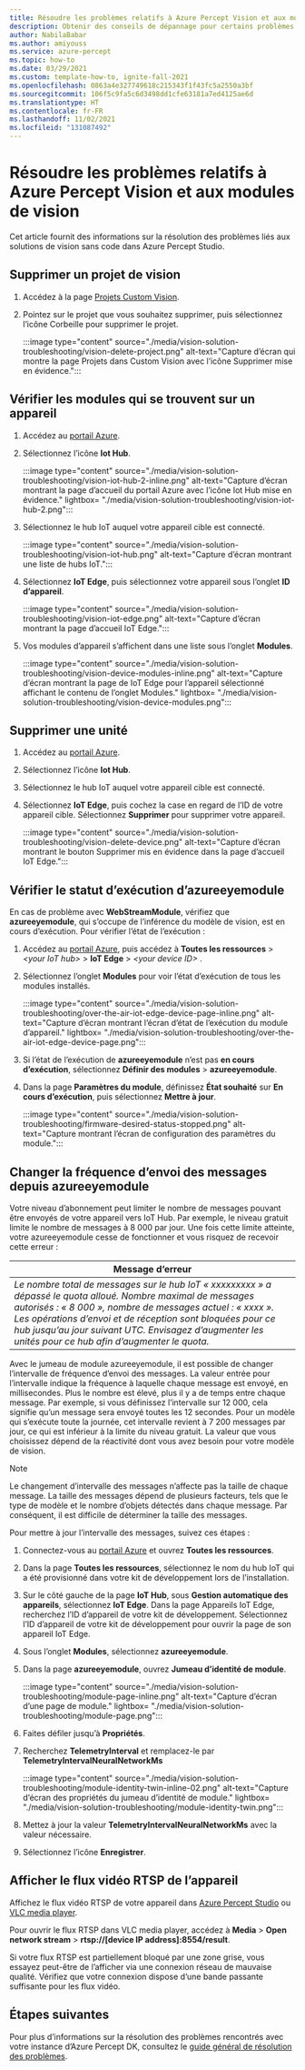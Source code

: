 ```yaml
---
title: Résoudre les problèmes relatifs à Azure Percept Vision et aux modules de vision
description: Obtenir des conseils de dépannage pour certains problèmes courants rencontrés lors du prototypage IA de la vision.
author: NabilaBabar
ms.author: amiyouss
ms.service: azure-percept
ms.topic: how-to
ms.date: 03/29/2021
ms.custom: template-how-to, ignite-fall-2021
ms.openlocfilehash: 0863a4e327749618c215343f1f43fc5a2550a3bf
ms.sourcegitcommit: 106f5c9fa5c6d3498dd1cfe63181a7ed4125ae6d
ms.translationtype: HT
ms.contentlocale: fr-FR
ms.lasthandoff: 11/02/2021
ms.locfileid: "131087492"
---
```

# <a name="troubleshoot-azure-percept-vision-and-vision-modules"></a>Résoudre les problèmes relatifs à Azure Percept Vision et aux modules de vision

Cet article fournit des informations sur la résolution des problèmes liés aux solutions de vision sans code dans Azure Percept Studio.

## <a name="delete-a-vision-project"></a>Supprimer un projet de vision

1. Accédez à la page [Projets Custom Vision](https://www.customvision.ai/projects).

1. Pointez sur le projet que vous souhaitez supprimer, puis sélectionnez l’icône Corbeille pour supprimer le projet.

    :::image type="content" source="./media/vision-solution-troubleshooting/vision-delete-project.png" alt-text="Capture d’écran qui montre la page Projets dans Custom Vision avec l’icône Supprimer mise en évidence.":::

## <a name="check-which-modules-are-on-a-device"></a>Vérifier les modules qui se trouvent sur un appareil

1. Accédez au [portail Azure](https://portal.azure.com/?feature.canmodifystamps=true&Microsoft_Azure_Iothub=aduprod&microsoft_azure_marketplace_ItemHideKey=Microsoft_Azure_ADUHidden#home).

1. Sélectionnez l’icône **Iot Hub**.

    :::image type="content" source="./media/vision-solution-troubleshooting/vision-iot-hub-2-inline.png" alt-text="Capture d’écran montrant la page d’accueil du portail Azure avec l’icône Iot Hub mise en évidence." lightbox= "./media/vision-solution-troubleshooting/vision-iot-hub-2.png":::

1. Sélectionnez le hub IoT auquel votre appareil cible est connecté.

    :::image type="content" source="./media/vision-solution-troubleshooting/vision-iot-hub.png" alt-text="Capture d’écran montrant une liste de hubs IoT.":::

1. Sélectionnez **IoT Edge**, puis sélectionnez votre appareil sous l’onglet **ID d’appareil**.

    :::image type="content" source="./media/vision-solution-troubleshooting/vision-iot-edge.png" alt-text="Capture d’écran montrant la page d’accueil IoT Edge.":::

1. Vos modules d’appareil s’affichent dans une liste sous l’onglet **Modules**.

    :::image type="content" source="./media/vision-solution-troubleshooting/vision-device-modules-inline.png" alt-text="Capture d’écran montrant la page de IoT Edge pour l’appareil sélectionné affichant le contenu de l’onglet Modules." lightbox= "./media/vision-solution-troubleshooting/vision-device-modules.png":::

## <a name="delete-a-device"></a>Supprimer une unité

1. Accédez au [portail Azure](https://portal.azure.com/?feature.canmodifystamps=true&Microsoft_Azure_Iothub=aduprod&microsoft_azure_marketplace_ItemHideKey=Microsoft_Azure_ADUHidden#home).

1. Sélectionnez l’icône **Iot Hub**.

1. Sélectionnez le hub IoT auquel votre appareil cible est connecté.

1. Sélectionnez **IoT Edge**, puis cochez la case en regard de l’ID de votre appareil cible. Sélectionnez **Supprimer** pour supprimer votre appareil.

    :::image type="content" source="./media/vision-solution-troubleshooting/vision-delete-device.png" alt-text="Capture d’écran montrant le bouton Supprimer mis en évidence dans la page d’accueil IoT Edge.":::

## <a name="check-the-runtime-status-of-azureeyemodule"></a>Vérifier le statut d’exécution d’azureeyemodule

En cas de problème avec **WebStreamModule**, vérifiez que **azureeyemodule**, qui s’occupe de l’inférence du modèle de vision, est en cours d’exécution. Pour vérifier l’état de l’exécution :

1. Accédez au [portail Azure](https://portal.azure.com/?feature.canmodifystamps=true&Microsoft_Azure_Iothub=aduprod&microsoft_azure_marketplace_ItemHideKey=Microsoft_Azure_ADUHidden#home), puis accédez à **Toutes les ressources** >  *\<your IoT hub>*  > **IoT Edge** >  *\<your device ID>* . 
1. Sélectionnez l’onglet **Modules** pour voir l’état d’exécution de tous les modules installés.

   :::image type="content" source="./media/vision-solution-troubleshooting/over-the-air-iot-edge-device-page-inline.png" alt-text="Capture d’écran montrant l’écran d’état de l’exécution du module d’appareil." lightbox= "./media/vision-solution-troubleshooting/over-the-air-iot-edge-device-page.png":::

1. Si l’état de l’exécution de **azureeyemodule** n’est pas **en cours d’exécution**, sélectionnez **Définir des modules** > **azureeyemodule**. 
1. Dans la page **Paramètres du module**, définissez **État souhaité** sur **En cours d’exécution**, puis sélectionnez **Mettre à jour**.

    :::image type="content" source="./media/vision-solution-troubleshooting/firmware-desired-status-stopped.png" alt-text="Capture montrant l’écran de configuration des paramètres du module.":::

## <a name="change-how-often-messages-are-sent-from-the-azureeyemodule"></a>Changer la fréquence d’envoi des messages depuis azureeyemodule

Votre niveau d’abonnement peut limiter le nombre de messages pouvant être envoyés de votre appareil vers IoT Hub. Par exemple, le niveau gratuit limite le nombre de messages à 8 000 par jour. Une fois cette limite atteinte, votre azureeyemodule cesse de fonctionner et vous risquez de recevoir cette erreur :

|Message d’erreur|
|------|
|*Le nombre total de messages sur le hub IoT « xxxxxxxxx » a dépassé le quota alloué. Nombre maximal de messages autorisés : « 8 000 », nombre de messages actuel : « xxxx ». Les opérations d’envoi et de réception sont bloquées pour ce hub jusqu’au jour suivant UTC. Envisagez d’augmenter les unités pour ce hub afin d’augmenter le quota.*|

Avec le jumeau de module azureeyemodule, il est possible de changer l’intervalle de fréquence d’envoi des messages. La valeur entrée pour l’intervalle indique la fréquence à laquelle chaque message est envoyé, en millisecondes. Plus le nombre est élevé, plus il y a de temps entre chaque message. Par exemple, si vous définissez l’intervalle sur 12 000, cela signifie qu’un message sera envoyé toutes les 12 secondes. Pour un modèle qui s’exécute toute la journée, cet intervalle revient à 7 200 messages par jour, ce qui est inférieur à la limite du niveau gratuit. La valeur que vous choisissez dépend de la réactivité dont vous avez besoin pour votre modèle de vision.

> [!NOTE]
> Le changement d’intervalle des messages n’affecte pas la taille de chaque message. La taille des messages dépend de plusieurs facteurs, tels que le type de modèle et le nombre d’objets détectés dans chaque message. Par conséquent, il est difficile de déterminer la taille des messages.

Pour mettre à jour l’intervalle des messages, suivez ces étapes :

1. Connectez-vous au [portail Azure](https://ms.portal.azure.com/?feature.canmodifystamps=true&Microsoft_Azure_Iothub=aduprod#home) et ouvrez **Toutes les ressources**.

1. Dans la page **Toutes les ressources**, sélectionnez le nom du hub IoT qui a été provisionné dans votre kit de développement lors de l’installation.

1. Sur le côté gauche de la page **IoT Hub**, sous **Gestion automatique des appareils**, sélectionnez **IoT Edge**. Dans la page Appareils IoT Edge, recherchez l’ID d’appareil de votre kit de développement. Sélectionnez l’ID d’appareil de votre kit de développement pour ouvrir la page de son appareil IoT Edge.

1. Sous l’onglet **Modules**, sélectionnez **azureeyemodule**.

1. Dans la page **azureeyemodule**, ouvrez **Jumeau d’identité de module**.

    :::image type="content" source="./media/vision-solution-troubleshooting/module-page-inline.png" alt-text="Capture d’écran d’une page de module." lightbox= "./media/vision-solution-troubleshooting/module-page.png":::

1. Faites défiler jusqu’à **Propriétés**.
1. Recherchez **TelemetryInterval** et remplacez-le par **TelemetryIntervalNeuralNetworkMs**

    :::image type="content" source="./media/vision-solution-troubleshooting/module-identity-twin-inline-02.png" alt-text="Capture d’écran des propriétés du jumeau d’identité de module." lightbox= "./media/vision-solution-troubleshooting/module-identity-twin.png":::

1. Mettez à jour la valeur **TelemetryIntervalNeuralNetworkMs** avec la valeur nécessaire.

1. Sélectionnez l’icône **Enregistrer**.

## <a name="view-device-rtsp-video-stream"></a>Afficher le flux vidéo RTSP de l’appareil

Affichez le flux vidéo RTSP de votre appareil dans [Azure Percept Studio](./how-to-view-video-stream.md) ou [VLC media player](https://www.videolan.org/vlc/index.html).

Pour ouvrir le flux RTSP dans VLC media player, accédez à **Media** > **Open network stream** > **rtsp://[device IP address]:8554/result**.

Si votre flux RTSP est partiellement bloqué par une zone grise, vous essayez peut-être de l’afficher via une connexion réseau de mauvaise qualité. Vérifiez que votre connexion dispose d’une bande passante suffisante pour les flux vidéo.

## <a name="next-steps"></a>Étapes suivantes

Pour plus d’informations sur la résolution des problèmes rencontrés avec votre instance d’Azure Percept DK, consultez le [guide général de résolution des problèmes](./troubleshoot-dev-kit.md).
